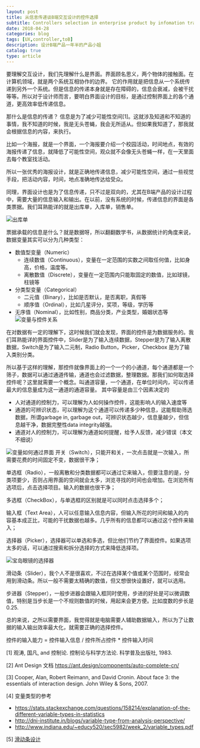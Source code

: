 ```yaml
---
layout: post
title: 从信息传递谈B端交互设计的控件选择
subtitle: Controllers selection in enterprise product by infomation transfer
date: 2018-04-28
categories: blog
tags: [UX,controller,toB]
description: 设计B端产品一年半的产品小姐
catalog: true
type: article
---
```



要理解交互设计，我们先理解什么是界面。界面顾名思义，两个物体的接触面。在计算机领域，就是两个系统互相协作的边界。
它的作用就是把信息从一个系统传递到另外一个系统。但是信息的传递本身就是存在障碍的，信息会衰减，会被干扰等等。所以对于设计师而言，要明白界面设计的目标，是通过控制界面上的各个通道，更高效率低传递信息。

那什么是信息的传递？ 信息是为了减少可能性空间[1]。这就涉及知道和不知道的事情，我不知道的时候，我是无头苍蝇，我会无所适从。但如果我知道了，那我就会根据信息的内容，来执行。

比如一个海报，就是一个界面，一个海报要介绍一个校园活动，时间地点，有效的海报传递了信息，就降低了可能性空间，观众就不会像无头苍蝇一样，在一天里面去每个教室找活动。

所以一张优秀的海报设计，就是正确地传递信息，减少可能性空间，通过一些视觉手段，把活动内容，时间，地点准确地传达给受众。

同理，界面设计也是为了信息传递，只不过是双向的，尤其在B端产品的设计过程中，需要大量的信息输入和输出。在以前，没有系统的时候，传递信息的界面是各类票据。我们耳熟能详的就是出库单，入库单，销售单。

![出库单](http://7xuywf.com1.z0.glb.clouddn.com/Outbound_order.png)

票据承载的信息是什么？就是数据呀，所以翻翻数学书，从数据统计的角度来说，数据变量其实可以分为几种类型：
- 数值型变量（Numeric）
	- 连续数值（Continuous），变量在一定范围的实数之间取任何值，比如身高，价格，温度等。
	- 离散数值（Discrete），变量在一定范围内只能取固定的数值，比如球镜，柱镜等
- 分类型变量（Categorical）
	- 二元值（Binary），比如是否默认，是否离职，真假等
	- 顺序值（Ordinal），比如几星评分，奖项，等级，学历等
- 	无序值（Nominal），比如性别，商品分类，产业类型，婚姻状态等
![变量与控件关系](http://7xuywf.com1.z0.glb.clouddn.com/controller_variable_and_controller.png)

在对数据有一定的理解下，这时候我们就会发现，界面的控件是为数据服务的。我们耳熟能详的界面控件中，Slider是为了输入连续数据，Stepper是为了输入离散数据，Switch是为了输入二元制，Radio Button，Picker，Checkbox 是为了输入类别分类。

所以基于这样的理解，那控件就像界面上的一个一个的小通道，每个通道都是一个筛子，数据可以通过通道传输，通道也会过滤数据，整理数据。那我们如何取选择控件呢？这里就需要一个概念。叫通道容量，一个通道，在单位时间内，可以传递最大的信息量成为这一通道的通道容量。
其中容量是由三个因素决定的
- 人对通道的控制力，可以理解为人如何操作控件，这能影响人的输入速度等
- 通道的可辨识状态，可以理解为这个通道可以传递多少种信息，这能帮助筛选数据，所谓garbage in, garbage out，可辨识状态越少，信息量越少，但信息越干净，数据完整性data integrity越强。
- 通道对人的控制力，可以理解为通道如何提醒，给予人反馈，减少错误（本文不细说）


![变量如何通过界面](http://7xuywf.com1.z0.glb.clouddn.com/controller_relation_between_variable_controller.png)
开关（Switch），只能开和关，一次点击就是一次输入，所需要花费的时间固定不变，数据很干净；

单选框（Radio），一般离散和分类数据都可以通过它来输入，但要注意的是，分类项要少，否则占用界面的空间就会太多，浏览寻找的时间也会增加。在浏览所有选项后，点击选择项目。输入的数据也很干净；

多选框（CheckBox），与单选框的区别就是可以同时点击选择多个；

输入框（Text Area），人可以任意输入信息内容，但输入所花的时间和输入的内容基本成正比，可能的干扰数据也越多。几乎所有的信息都可以通过这个控件来输入；

选择器（Picker），选择器可以单选和多选，但比他们节约了界面控件。如果选项太多的话，可以通过搜索和拆分选择的方式来降低选择项。


![宝岛眼镜的选择器](http://7xuywf.com1.z0.glb.clouddn.com/controller_picker.png)

滑动条（Slider），我个人不是很喜欢，不过在选择某个值或某个范围时，经常会用到滑动条。所以一般不需要太精确的数值，但又想很快设置好，就可以选用。

步进器（Stepper），一般步进器会跟输入框同时使用，步进的好处是可以微调数值，特别是当步长是一个不规则数值的时候，用起来会更方便。比如度数的步长是0.25.

总的来说，之所以需要界面，我觉得就是电脑需要人辅助数据输入，所以为了让数据的输入输出效率最大化，就需要正确的选择控件。

控件的输入能力 = 控件输入信息 / 控件所占控件 * 控件输入时间



[1] 观涛, 国凡, and 控制论. 控制论与科学方法论. 科学普及出版社, 1983.

[2] Ant Design 文档 https://ant.design/components/auto-complete-cn/

[3] Cooper, Alan, Robert Reimann, and David Cronin. About face 3: the essentials of interaction design. John Wiley & Sons, 2007.

[4] 变量类型的参考
- https://stats.stackexchange.com/questions/158214/explanation-of-the-different-variable-types-in-statistics
- http://dni-institute.in/blogs/variable-type-from-analysis-perspective/
- http://www.indiana.edu/~educy520/sec5982/week_2/variable_types.pdf

[5] [滑动条设计](http://blog.jobbole.com/95198/)


